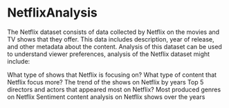 # NetflixAnalysis

The Netflix dataset consists of data collected by Netflix on the movies and TV shows that they offer. This data includes description, year of release, and other metadata about the content. Analysis of this dataset can be used to understand viewer preferences, analysis of the Netflix dataset might include:

What type of shows that Netflix is focusing on?
What type of content that Netflix focus more?
The trend of the shows on Netflix by years
Top 5 directors and actors that appeared most on Netflix?
Most produced genres on Netflix
Sentiment content analysis on Netflix shows over the years
